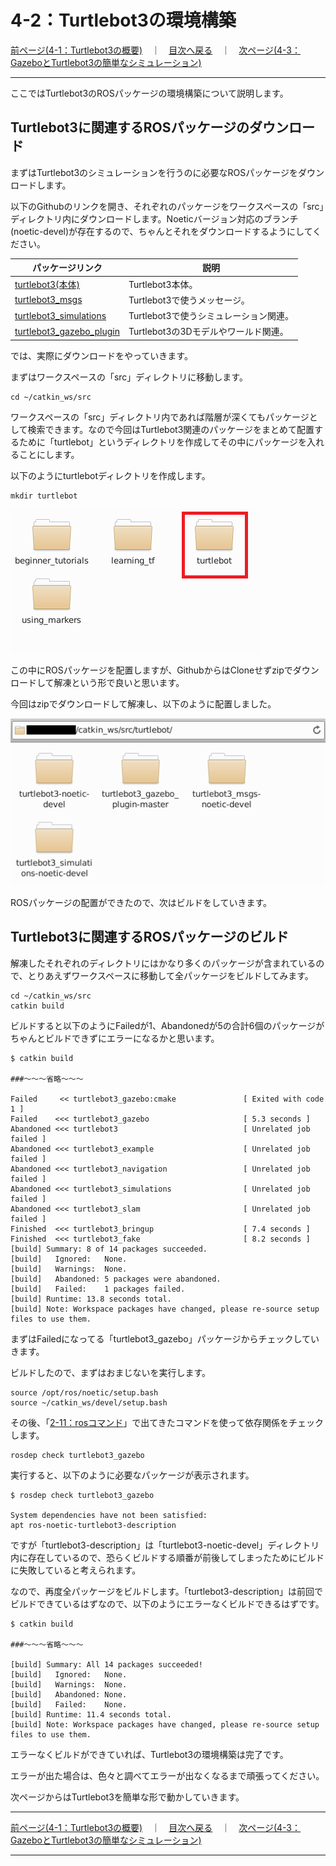 # 4-2：Turtlebot3の環境構築

[前ページ(4-1：Turtlebot3の概要)](./4-01.md)　｜　[目次へ戻る](../index.md)　｜　[次ページ(4-3：GazeboとTurtlebot3の簡単なシミュレーション)](./04_turtlebot/4-03md)
- - -
ここではTurtlebot3のROSパッケージの環境構築について説明します。

## Turtlebot3に関連するROSパッケージのダウンロード

まずはTurtlebot3のシミュレーションを行うのに必要なROSパッケージをダウンロードします。

以下のGithubのリンクを開き、それぞれのパッケージをワークスペースの「src」ディレクトリ内にダウンロードします。Noeticバージョン対応のブランチ(noetic-devel)が存在するので、ちゃんとそれをダウンロードするようにしてください。

|パッケージリンク|説明|
|---|---|
|[turtlebot3(本体)](https://github.com/ROBOTIS-GIT/turtlebot3/tree/noetic-devel)|Turtlebot3本体。|
|[turtlebot3_msgs](https://github.com/ROBOTIS-GIT/turtlebot3_msgs/tree/noetic-devel)|Turtlebot3で使うメッセージ。|
|[turtlebot3_simulations](https://github.com/ROBOTIS-GIT/turtlebot3_simulations/tree/noetic-devel)|Turtlebot3で使うシミュレーション関連。|
|[turtlebot3_gazebo_plugin](https://github.com/ROBOTIS-GIT/turtlebot3_gazebo_plugin)|Turtlebot3の3Dモデルやワールド関連。|

では、実際にダウンロードをやっていきます。

まずはワークスペースの「src」ディレクトリに移動します。

~~~shell
cd ~/catkin_ws/src
~~~

ワークスペースの「src」ディレクトリ内であれば階層が深くてもパッケージとして検索できます。なので今回はTurtlebot3関連のパッケージをまとめて配置するために「turtlebot」というディレクトリを作成してその中にパッケージを入れることにします。

以下のようにturtlebotディレクトリを作成します。

~~~shell
mkdir turtlebot
~~~

<img src="./img/4-02-001.png">

この中にROSパッケージを配置しますが、GithubからはCloneせずzipでダウンロードして解凍という形で良いと思います。

今回はzipでダウンロードして解凍し、以下のように配置しました。

<img src="./img/4-02-002.png">

ROSパッケージの配置ができたので、次はビルドをしていきます。

## Turtlebot3に関連するROSパッケージのビルド

解凍したそれぞれのディレクトリにはかなり多くのパッケージが含まれているので、とりあえずワークスペースに移動して全パッケージをビルドしてみます。

~~~shell
cd ~/catkin_ws/src
catkin build
~~~

ビルドすると以下のようにFailedが1、Abandonedが5の合計6個のパッケージがちゃんとビルドできずにエラーになるかと思います。

~~~shell
$ catkin build

###～～～省略～～～

Failed     << turtlebot3_gazebo:cmake               [ Exited with code 1 ]     
Failed    <<< turtlebot3_gazebo                     [ 5.3 seconds ]            
Abandoned <<< turtlebot3                            [ Unrelated job failed ]   
Abandoned <<< turtlebot3_example                    [ Unrelated job failed ]   
Abandoned <<< turtlebot3_navigation                 [ Unrelated job failed ]   
Abandoned <<< turtlebot3_simulations                [ Unrelated job failed ]   
Abandoned <<< turtlebot3_slam                       [ Unrelated job failed ]   
Finished  <<< turtlebot3_bringup                    [ 7.4 seconds ]            
Finished  <<< turtlebot3_fake                       [ 8.2 seconds ]            
[build] Summary: 8 of 14 packages succeeded.                                   
[build]   Ignored:   None.                                                     
[build]   Warnings:  None.                                                     
[build]   Abandoned: 5 packages were abandoned.                                
[build]   Failed:    1 packages failed.                                        
[build] Runtime: 13.8 seconds total.                                           
[build] Note: Workspace packages have changed, please re-source setup files to use them.
~~~

まずはFailedになってる「turtlebot3_gazebo」パッケージからチェックしていきます。

ビルドしたので、まずはおまじないを実行します。

~~~shell
source /opt/ros/noetic/setup.bash
source ~/catkin_ws/devel/setup.bash
~~~

その後、「[2-11：rosコマンド](../02_base/2-11.md)」で出てきたコマンドを使って依存関係をチェックします。

~~~shell
rosdep check turtlebot3_gazebo
~~~

実行すると、以下のように必要なパッケージが表示されます。

~~~shell
$ rosdep check turtlebot3_gazebo

System dependencies have not been satisfied:
apt	ros-noetic-turtlebot3-description
~~~

ですが「turtlebot3-description」は「turtlebot3-noetic-devel」ディレクトリ内に存在しているので、恐らくビルドする順番が前後してしまったためにビルドに失敗していると考えられます。

なので、再度全パッケージをビルドします。「turtlebot3-description」は前回でビルドできているはずなので、以下のようにエラーなくビルドできるはずです。

~~~shell
$ catkin build

###～～～省略～～～

[build] Summary: All 14 packages succeeded!                                    
[build]   Ignored:   None.                                                     
[build]   Warnings:  None.                                                     
[build]   Abandoned: None.                                                     
[build]   Failed:    None.                                                     
[build] Runtime: 11.4 seconds total.                                           
[build] Note: Workspace packages have changed, please re-source setup files to use them.
~~~

エラーなくビルドができていれば、Turtlebot3の環境構築は完了です。

エラーが出た場合は、色々と調べてエラーが出なくなるまで頑張ってください。

次ページからはTurtlebot3を簡単な形で動かしていきます。

- - -
[前ページ(4-1：Turtlebot3の概要)](./4-01.md)　｜　[目次へ戻る](../index.md)　｜　[次ページ(4-3：GazeboとTurtlebot3の簡単なシミュレーション)](./04_turtlebot/4-03md)
- - -